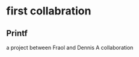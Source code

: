 **first collabration**
======================
Printf
-------------------------
a project between Fraol and Dennis
A collaboration

